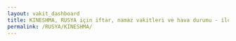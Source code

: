```yaml
---
layout: vakit_dashboard
title: KINESHMA, RUSYA için iftar, namaz vakitleri ve hava durumu - ilçe/eyalet seç
permalink: /RUSYA/KINESHMA/
---
```


<script type="text/javascript">
  var GLOBAL_COUNTRY = 'RUSYA';
  var GLOBAL_CITY = 'KINESHMA';
  var GLOBAL_STATE = '';
  var lat = 72;
  var lon = 21;
</script>
